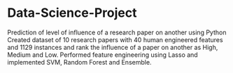 # Data-Science-Project
Prediction of level of influence of a research paper on another using Python
Created dataset of 10 research papers with 40 human engineered features and 1129 instances and rank the influence of a paper on another as High, Medium and Low.
Performed feature engineering using Lasso and implemented SVM, Random Forest and Ensemble.

